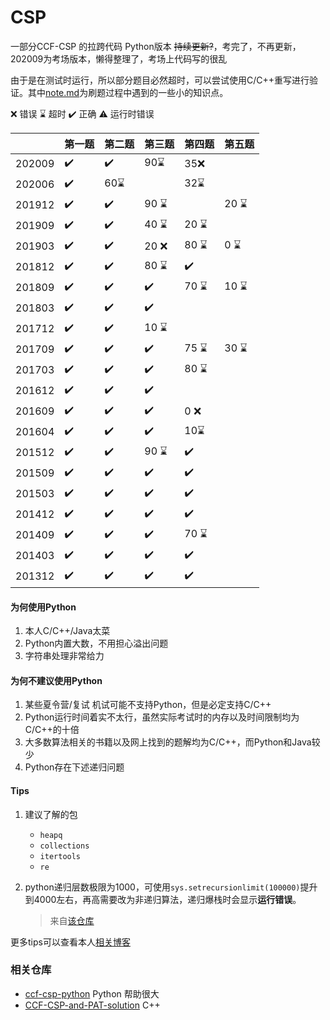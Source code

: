 # CSP

一部分CCF-CSP 的拉跨代码 Python版本 ~~持续更新?~~，考完了，不再更新，202009为考场版本，懒得整理了，考场上代码写的很乱



由于是在测试时运行，所以部分题目必然超时，可以尝试使用C/C++重写进行验证。其中[note.md](https://github.com/HUSTERGS/CSP/blob/master/note.md)为刷题过程中遇到的一些小的知识点。


:x: 错误    :hourglass: 超时   :heavy_check_mark: 正确 :warning: 运行时错误

|        | 第一题 | 第二题 | 第三题    | 第四题    | 第五题   |
| ------ | ------ | ------ | --------- | --------- | -------- |
| 202009 | :heavy_check_mark: | :heavy_check_mark: | 90:hourglass: | 3​5:x: |  |
| 202006 | :heavy_check_mark: | 60:hourglass: |  | 3​2:hourglass: |  |
| 201912 | :heavy_check_mark:    | :heavy_check_mark:    | 90 :hourglass: |           | 20 :hourglass: |
| 201909 | :heavy_check_mark:    | :heavy_check_mark:    | 40 :hourglass: | 20 :hourglass: |          |
| 201903 | :heavy_check_mark:    | :heavy_check_mark:    | 20 :x: | 80 :hourglass: | 0 :hourglass: |
| 201812 | :heavy_check_mark:    | :heavy_check_mark:    | 80 :hourglass: | :heavy_check_mark: |          |
| 201809 | :heavy_check_mark:    | :heavy_check_mark:    | :heavy_check_mark: | 70 :hourglass: | 10 :hourglass: |
| 201803 | :heavy_check_mark:    | :heavy_check_mark:    | :heavy_check_mark:       |           |          |
| 201712 | :heavy_check_mark:    | :heavy_check_mark:    | 10 :hourglass: |           |          |
| 201709 | :heavy_check_mark:    | :heavy_check_mark:    | :heavy_check_mark:       | 75 :hourglass: | 30 :hourglass: |
| 201703 | :heavy_check_mark:    | :heavy_check_mark:    | :heavy_check_mark:       | 80 :hourglass: |          |
| 201612 | :heavy_check_mark:    | :heavy_check_mark:    | :heavy_check_mark:       |           |          |
| 201609 | :heavy_check_mark:    | :heavy_check_mark:    | :heavy_check_mark:       | 0 :x: |          |
| 201604 | :heavy_check_mark:    | :heavy_check_mark:    | :heavy_check_mark:       | 10:hourglass: |          |
| 201512 | :heavy_check_mark:    | :heavy_check_mark:    | 90 :hourglass: | :heavy_check_mark: |          |
| 201509 | :heavy_check_mark:    | :heavy_check_mark:    | :heavy_check_mark:       | :heavy_check_mark: |          |
| 201503 | :heavy_check_mark:    | :heavy_check_mark:    | :heavy_check_mark:       | :heavy_check_mark: |          |
| 201412 | :heavy_check_mark:    | :heavy_check_mark:    | :heavy_check_mark: | :heavy_check_mark: |          |
| 201409 | :heavy_check_mark:    | :heavy_check_mark:    | :heavy_check_mark:       | 70 :hourglass: |          |
| 201403 | :heavy_check_mark:    | :heavy_check_mark:    | :heavy_check_mark:       | :heavy_check_mark: |          |
| 201312 | :heavy_check_mark:    | :heavy_check_mark:    | :heavy_check_mark:       | :heavy_check_mark: |          |


#### 为何使用Python

1. 本人C/C++/Java太菜
2. Python内置大数，不用担心溢出问题
3. 字符串处理非常给力

#### 为何不建议使用Python

1. 某些夏令营/复试 机试可能不支持Python，但是必定支持C/C++
2. Python运行时间着实不太行，虽然实际考试时的内存以及时间限制均为C/C++的十倍
3. 大多数算法相关的书籍以及网上找到的题解均为C/C++，而Python和Java较少
4. Python存在下述递归问题

#### Tips
1. 建议了解的包

   - `heapq`
   - `collections`
   - `itertools`
   - `re`

2. python递归层数极限为1000，可使用`sys.setrecursionlimit(100000)`提升到4000左右，再高需要改为非递归算法，递归爆栈时会显示**运行错误**。

   > 来自[该仓库](https://github.com/soyan1999/ccf-csp-python)

更多tips可以查看本人[相关博客](https://hustergs.github.io/categories/Programming-Language/Python/)



### 相关仓库

- [ccf-csp-python](https://github.com/soyan1999/ccf-csp-python) Python 帮助很大
- [CCF-CSP-and-PAT-solution](https://github.com/richenyunqi/CCF-CSP-and-PAT-solution)  C++





